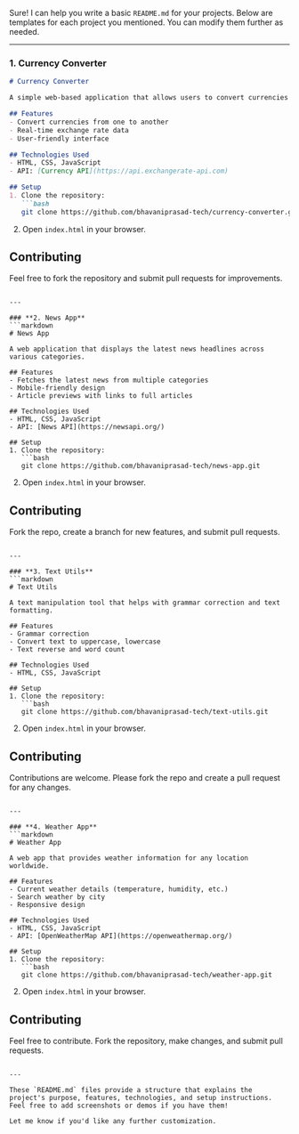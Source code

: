 Sure! I can help you write a basic `README.md` for your projects. Below are templates for each project you mentioned. You can modify them further as needed.

---

### **1. Currency Converter**
```markdown
# Currency Converter

A simple web-based application that allows users to convert currencies using real-time exchange rates.

## Features
- Convert currencies from one to another
- Real-time exchange rate data
- User-friendly interface

## Technologies Used
- HTML, CSS, JavaScript
- API: [Currency API](https://api.exchangerate-api.com)

## Setup
1. Clone the repository:
   ```bash
   git clone https://github.com/bhavaniprasad-tech/currency-converter.git
   ```
2. Open `index.html` in your browser.

## Contributing
Feel free to fork the repository and submit pull requests for improvements.
```

---

### **2. News App**
```markdown
# News App

A web application that displays the latest news headlines across various categories.

## Features
- Fetches the latest news from multiple categories
- Mobile-friendly design
- Article previews with links to full articles

## Technologies Used
- HTML, CSS, JavaScript
- API: [News API](https://newsapi.org/)

## Setup
1. Clone the repository:
   ```bash
   git clone https://github.com/bhavaniprasad-tech/news-app.git
   ```
2. Open `index.html` in your browser.

## Contributing
Fork the repo, create a branch for new features, and submit pull requests.
```

---

### **3. Text Utils**
```markdown
# Text Utils

A text manipulation tool that helps with grammar correction and text formatting.

## Features
- Grammar correction
- Convert text to uppercase, lowercase
- Text reverse and word count

## Technologies Used
- HTML, CSS, JavaScript

## Setup
1. Clone the repository:
   ```bash
   git clone https://github.com/bhavaniprasad-tech/text-utils.git
   ```
2. Open `index.html` in your browser.

## Contributing
Contributions are welcome. Please fork the repo and create a pull request for any changes.
```

---

### **4. Weather App**
```markdown
# Weather App

A web app that provides weather information for any location worldwide.

## Features
- Current weather details (temperature, humidity, etc.)
- Search weather by city
- Responsive design

## Technologies Used
- HTML, CSS, JavaScript
- API: [OpenWeatherMap API](https://openweathermap.org/)

## Setup
1. Clone the repository:
   ```bash
   git clone https://github.com/bhavaniprasad-tech/weather-app.git
   ```
2. Open `index.html` in your browser.

## Contributing
Feel free to contribute. Fork the repository, make changes, and submit pull requests.
```

---

These `README.md` files provide a structure that explains the project's purpose, features, technologies, and setup instructions. Feel free to add screenshots or demos if you have them!

Let me know if you'd like any further customization.
